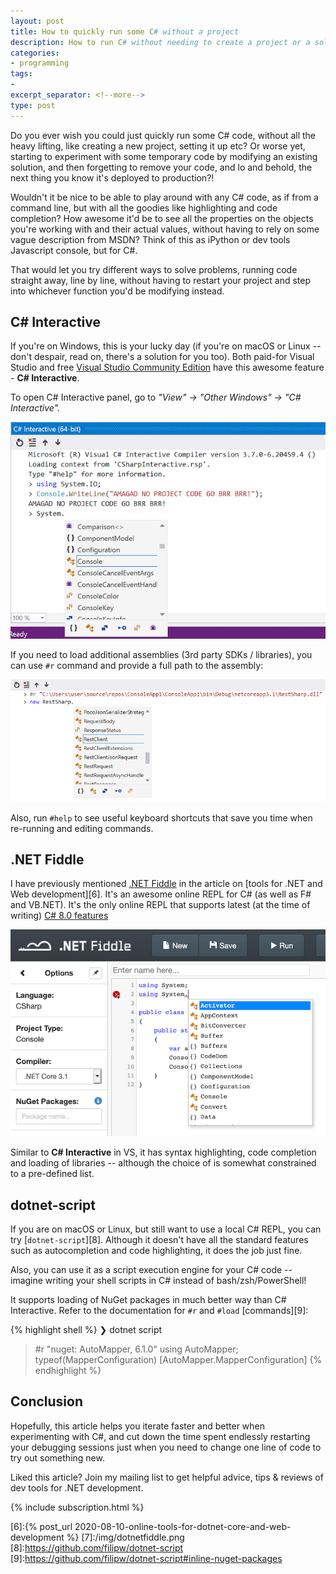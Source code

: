 ```yaml
---
layout: post
title: How to quickly run some C# without a project
description: How to run C# without needing to create a project or a solution, in REPL like fashion
categories:
- programming
tags:
-
excerpt_separator: <!--more-->
type: post
---
```


Do you ever wish you could just quickly run some C# code, without all the heavy lifting, like
creating a new project, setting it up etc? Or worse yet, starting to experiment with some temporary
code by modifying an existing solution, and then forgetting to remove your code, and lo and behold,
the next thing you know it's deployed to production?!

Wouldn't it be nice to be able to play around with any C# code, as if from a command line, but with
all the goodies like highlighting and code completion? How awesome it'd be to see all the properties
on the objects you're working with and their actual values, without having to rely on some
vague description from MSDN? Think of this as iPython or dev tools Javascript console, but for C#.

That would let you try different ways to solve problems, running code straight away, line by line,
without having to restart your project and step into whichever function you'd be modifying instead.

<!--more-->

## C# Interactive

If you're on Windows, this is your lucky day (if you're on macOS or Linux -- don't despair, read on,
there's a solution for you too). Both paid-for Visual Studio and free [Visual Studio Community
Edition][2] have this awesome feature - __C# Interactive__.

To open C# Interactive panel, go to _"View" -> "Other Windows" -> "C# Interactive"._

<img src="/img/c-sharp-interactive-screenshot.png" class="img-fluid" alt="C# Interactive screenshot">

If you need to load additional assemblies (3rd party SDKs / libraries), you can use `#r` command
and provide a full path to the assembly:

<img src="/img/c-sharp-interactive-load-assembly.png" class="img-fluid" alt="C# interactive load assembly">

Also, run `#help` to see useful keyboard shortcuts that save you time when re-running and editing commands.

## .NET Fiddle

I have previously mentioned [.NET Fiddle][5] in the article on [tools for .NET and Web
development][6].  It's an awesome online REPL for C# (as well as F# and VB.NET). It's the only
online REPL that supports latest (at the time of writing) [C# 8.0 features][1]

<img src="/img/dotnetfiddle.png" class="img-fluid" alt=".NET Fiddle - online C# REPL">

Similar to __C# Interactive__ in VS, it has syntax highlighting, code completion and loading of
libraries -- although the choice of is somewhat constrained to a pre-defined list.

## dotnet-script

If you are on macOS or Linux, but still want to use a local C# REPL, you can try [`dotnet-script`][8].
Although it doesn't have all the standard features such as autocompletion and code highlighting, it
does the job just fine.

Also, you can use it as a script execution engine for your C# code -- imagine writing your shell
scripts in C# instead of bash/zsh/PowerShell!

It supports loading of NuGet packages in much better way than C# Interactive. Refer to the 
documentation for `#r` and `#load` [commands][9]:

{% highlight shell %}
❯ dotnet script
> #r "nuget: AutoMapper, 6.1.0"
> using AutoMapper;
> typeof(MapperConfiguration)
[AutoMapper.MapperConfiguration]
{% endhighlight %}

## Conclusion
Hopefully, this article helps you iterate faster and better when experimenting with C#, and cut down
the time spent endlessly restarting your debugging sessions just when you need to change one line of
code to try out something new.

Liked this article? Join my mailing list to get helpful advice, tips & reviews of dev tools for .NET
development.

{% include subscription.html %}

[1]:https://docs.microsoft.com/en-us/dotnet/csharp/whats-new/csharp-8
[2]:https://visualstudio.microsoft.com/downloads/
[3]:/img/c-sharp-interactive-screenshot.png
[4]:/img/c-sharp-interactive-load-assembly.png
[5]:https://dotnetfiddle.net/
[6]:{% post_url 2020-08-10-online-tools-for-dotnet-core-and-web-development %}
[7]:/img/dotnetfiddle.png
[8]:https://github.com/filipw/dotnet-script
[9]:https://github.com/filipw/dotnet-script#inline-nuget-packages
